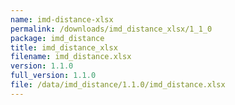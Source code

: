 ```yaml
---
name: imd-distance-xlsx
permalink: /downloads/imd_distance_xlsx/1_1_0
package: imd_distance
title: imd_distance_xlsx
filename: imd_distance.xlsx
version: 1.1.0
full_version: 1.1.0
file: /data/imd_distance/1.1.0/imd_distance.xlsx
---
```

